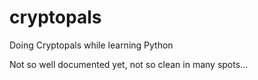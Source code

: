 # cryptopals

Doing Cryptopals while learning Python

Not so well documented yet, not so clean in many spots...
